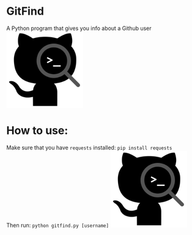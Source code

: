 # GitFind
A Python program that gives you info about a Github user
<img src="logo.png" alt="GitFind Logo" width="200"/>
<br>
# How to use:
Make sure that you have `requests` installed: `pip install requests`
<br> Then run: `python gitfind.py [username]`
<img src="logo.png" alt="My Logo" width="200"/>

